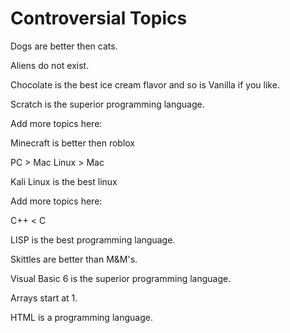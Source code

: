 # Controversial Topics

Dogs are better then cats.

Aliens do not exist.

Chocolate is the best ice cream flavor and so is Vanilla if you like.

Scratch is the superior programming language.

Add more topics here:

Minecraft is better then roblox

PC > Mac
Linux > Mac

Kali Linux is the best linux

Add more topics here:

C++ < C

LISP is the best programming language.

Skittles are better than M&M's.

Visual Basic 6 is the superior programming language.

Arrays start at 1.

HTML is a programming language.